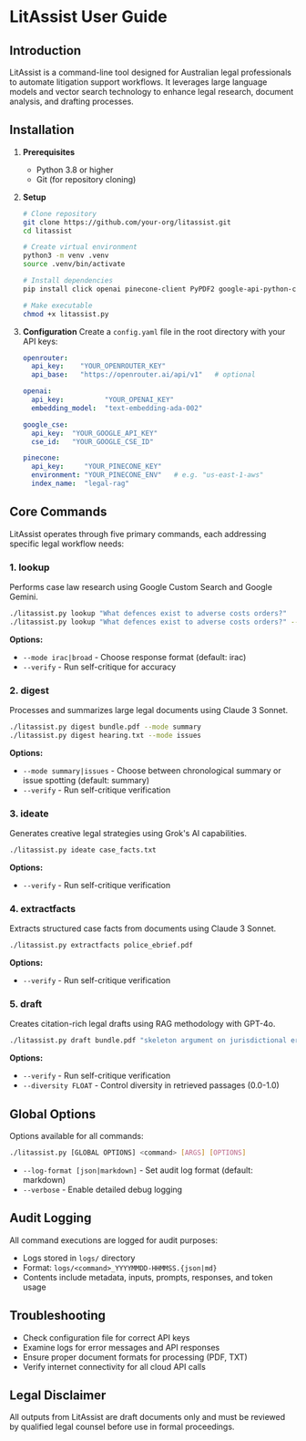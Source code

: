 # LitAssist User Guide

## Introduction

LitAssist is a command-line tool designed for Australian legal professionals to automate litigation support workflows. It leverages large language models and vector search technology to enhance legal research, document analysis, and drafting processes.

## Installation

1. **Prerequisites**
   - Python 3.8 or higher
   - Git (for repository cloning)

2. **Setup**
   ```bash
   # Clone repository
   git clone https://github.com/your-org/litassist.git
   cd litassist
   
   # Create virtual environment
   python3 -m venv .venv
   source .venv/bin/activate
   
   # Install dependencies
   pip install click openai pinecone-client PyPDF2 google-api-python-client pyyaml
   
   # Make executable
   chmod +x litassist.py
   ```

3. **Configuration**
   Create a `config.yaml` file in the root directory with your API keys:
   ```yaml
   openrouter:
     api_key:    "YOUR_OPENROUTER_KEY"
     api_base:   "https://openrouter.ai/api/v1"   # optional
   
   openai:
     api_key:          "YOUR_OPENAI_KEY"
     embedding_model:  "text-embedding-ada-002"
   
   google_cse:
     api_key:  "YOUR_GOOGLE_API_KEY"
     cse_id:   "YOUR_GOOGLE_CSE_ID"
   
   pinecone:
     api_key:     "YOUR_PINECONE_KEY"
     environment: "YOUR_PINECONE_ENV"   # e.g. "us-east-1-aws"
     index_name:  "legal-rag"
   ```

## Core Commands

LitAssist operates through five primary commands, each addressing specific legal workflow needs:

### 1. lookup
Performs case law research using Google Custom Search and Google Gemini.

```bash
./litassist.py lookup "What defences exist to adverse costs orders?"
./litassist.py lookup "What defences exist to adverse costs orders?" --mode broad
```

**Options:**
- `--mode irac|broad` - Choose response format (default: irac)
- `--verify` - Run self-critique for accuracy

### 2. digest
Processes and summarizes large legal documents using Claude 3 Sonnet.

```bash
./litassist.py digest bundle.pdf --mode summary
./litassist.py digest hearing.txt --mode issues
```

**Options:**
- `--mode summary|issues` - Choose between chronological summary or issue spotting (default: summary)
- `--verify` - Run self-critique verification

### 3. ideate
Generates creative legal strategies using Grok's AI capabilities.

```bash
./litassist.py ideate case_facts.txt
```

**Options:**
- `--verify` - Run self-critique verification

### 4. extractfacts
Extracts structured case facts from documents using Claude 3 Sonnet.

```bash
./litassist.py extractfacts police_ebrief.pdf
```

**Options:**
- `--verify` - Run self-critique verification

### 5. draft
Creates citation-rich legal drafts using RAG methodology with GPT-4o.

```bash
./litassist.py draft bundle.pdf "skeleton argument on jurisdictional error"
```

**Options:**
- `--verify` - Run self-critique verification
- `--diversity FLOAT` - Control diversity in retrieved passages (0.0-1.0)

## Global Options

Options available for all commands:

```bash
./litassist.py [GLOBAL OPTIONS] <command> [ARGS] [OPTIONS]
```

- `--log-format [json|markdown]` - Set audit log format (default: markdown)
- `--verbose` - Enable detailed debug logging

## Audit Logging

All command executions are logged for audit purposes:
- Logs stored in `logs/` directory
- Format: `logs/<command>_YYYYMMDD-HHMMSS.{json|md}`
- Contents include metadata, inputs, prompts, responses, and token usage

## Troubleshooting

- Check configuration file for correct API keys
- Examine logs for error messages and API responses
- Ensure proper document formats for processing (PDF, TXT)
- Verify internet connectivity for all cloud API calls

## Legal Disclaimer

All outputs from LitAssist are draft documents only and must be reviewed by qualified legal counsel before use in formal proceedings.

